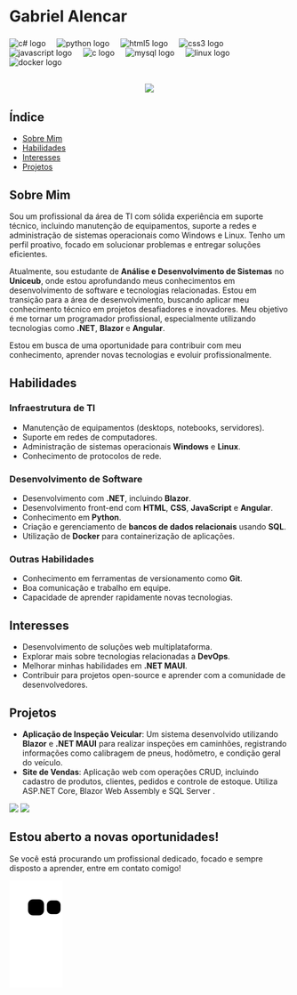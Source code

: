 <h1>Gabriel Alencar</h1>

###

<div align="left">
  <img src="https://cdn.jsdelivr.net/gh/devicons/devicon/icons/csharp/csharp-original.svg" height="30" alt="c# logo" />
  <img width="12" />
  <img src="https://cdn.jsdelivr.net/gh/devicons/devicon/icons/python/python-original.svg" height="30" alt="python logo" />
  <img width="12" />
  <img src="https://cdn.jsdelivr.net/gh/devicons/devicon/icons/html5/html5-original.svg" height="30" alt="html5 logo" />
  <img width="12" />
  <img src="https://cdn.jsdelivr.net/gh/devicons/devicon/icons/css3/css3-original.svg" height="30" alt="css3 logo" />
  <img width="12" />
  <img src="https://cdn.jsdelivr.net/gh/devicons/devicon/icons/javascript/javascript-original.svg" height="30" alt="javascript logo" />
  <img width="12" />
  <img src="https://cdn.jsdelivr.net/gh/devicons/devicon/icons/c/c-original.svg" height="30" alt="c logo" />
  <img width="12" />
  <img src="https://cdn.jsdelivr.net/gh/devicons/devicon/icons/mysql/mysql-original.svg" height="30" alt="mysql logo" />
  <img width="12" />
  <img src="https://cdn.jsdelivr.net/gh/devicons/devicon/icons/linux/linux-original.svg" height="30" alt="linux logo" />
  <img width="12" />
  <img src="https://cdn.jsdelivr.net/gh/devicons/devicon/icons/docker/docker-original.svg" height="30" alt="docker logo" />
</div>


##

<div align="center">
  <img height="390" src="https://i.gifer.com/758a.gif"  />
</div>

## Índice
- [Sobre Mim](#sobre-mim)
- [Habilidades](#habilidades)
- [Interesses](#interesses)
- [Projetos](#projetos)

## Sobre Mim
Sou um profissional da área de TI com sólida experiência em suporte técnico, incluindo manutenção de equipamentos, suporte a redes e administração de sistemas operacionais como Windows e Linux. Tenho um perfil proativo, focado em solucionar problemas e entregar soluções eficientes.

Atualmente, sou estudante de **Análise e Desenvolvimento de Sistemas** no **Uniceub**, onde estou aprofundando meus conhecimentos em desenvolvimento de software e tecnologias relacionadas. Estou em transição para a área de desenvolvimento, buscando aplicar meu conhecimento técnico em projetos desafiadores e inovadores. Meu objetivo é me tornar um programador profissional, especialmente utilizando tecnologias como **.NET**, **Blazor** e **Angular**.

Estou em busca de uma oportunidade para contribuir com meu conhecimento, aprender novas tecnologias e evoluir profissionalmente.

## Habilidades

### **Infraestrutura de TI**
- Manutenção de equipamentos (desktops, notebooks, servidores).
- Suporte em redes de computadores.
- Administração de sistemas operacionais **Windows** e **Linux**.
- Conhecimento de protocolos de rede.

### **Desenvolvimento de Software**
- Desenvolvimento com **.NET**, incluindo **Blazor**.
- Desenvolvimento front-end com **HTML**, **CSS**, **JavaScript** e **Angular**.
- Conhecimento em **Python**.
- Criação e gerenciamento de **bancos de dados relacionais** usando **SQL**.
- Utilização de **Docker** para containerização de aplicações.

### **Outras Habilidades**
- Conhecimento em ferramentas de versionamento como **Git**.
- Boa comunicação e trabalho em equipe.
- Capacidade de aprender rapidamente novas tecnologias.

## Interesses
- Desenvolvimento de soluções web multiplataforma.
- Explorar mais sobre tecnologias relacionadas a **DevOps**.
- Melhorar minhas habilidades em **.NET MAUI**.
- Contribuir para projetos open-source e aprender com a comunidade de desenvolvedores.

## Projetos
- **Aplicação de Inspeção Veicular**: Um sistema desenvolvido utilizando **Blazor** e **.NET MAUI** para realizar inspeções em caminhões, registrando informações como calibragem de pneus, hodômetro, e condição geral do veículo.
- **Site de Vendas**: Aplicação web com operações CRUD, incluindo cadastro de produtos, clientes, pedidos e controle de estoque. Utiliza ASP.NET Core, Blazor Web Assembly e SQL Server .


<div> 
  <a href = "mailto:gabrielalencardearaujo04@gmail.com"><img src="https://img.shields.io/badge/-Gmail-%23333?style=for-the-badge&logo=gmail&logoColor=white" target="_blank"></a>
  <a href="https://www.linkedin.com/in/gabriel-alencar-a04a12267/" target="_blank"><img src="https://img.shields.io/badge/-LinkedIn-%230077B5?style=for-the-badge&logo=linkedin&logoColor=white" target="_blank"></a> 
</div>

## Estou aberto a novas oportunidades!
Se você está procurando um profissional dedicado, focado e sempre disposto a aprender, entre em contato comigo!

![GitHub Contribution Snake](https://raw.githubusercontent.com/alencarrgabriel/alencarrgabriel/output/github-contribution-grid-snake.svg)



